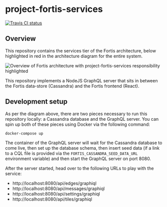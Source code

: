 # project-fortis-services

[![Travis CI status](https://api.travis-ci.org/CatalystCode/project-fortis-services.svg?branch=master)](https://travis-ci.org/CatalystCode/project-fortis-services)

## Overview

This repository contains the services tier of the Fortis architecture, below
highlighted in red in the architecture diagram for the entire system.

![Overview of Fortis architecture with project-fortis-services responsibility highlighted](https://user-images.githubusercontent.com/1086421/33336486-15c13cdc-d43e-11e7-9285-c9f580c41c12.png)

This repository implements a NodeJS GraphQL server that sits in between the
Fortis data-store (Cassandra) and the Fortis frontend (React).

## Development setup

As per the diagram above, there are two pieces necessary to run this repository
locally: a Cassandra database and the GraphQL server. You can spin up both of
these pieces using Docker via the following command:

```sh
docker-compose up
```

The container of the GraphQL server will wait for the Cassandra database to come
live, then set up the database schema, then insert seed data (if a link to a CQL
file is provided via the `FORTIS_CASSANDRA_SEED_DATA_URL` environment variable)
and then start the GraphQL server on port 8080.

After the server started, head over to the following URLs to play with the
service:

- http://localhost:8080/api/edges/graphiql
- http://localhost:8080/api/messages/graphiql
- http://localhost:8080/api/settings/graphiql
- http://localhost:8080/api/tiles/graphiql
